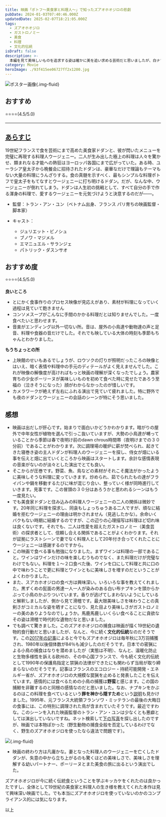 ```yaml
---
title: 映画「ポトフ〜美食家と料理人〜」で知ったズアオホオジロの悲劇
pubDate: 2024-01-03T07:40:46.000Z
updatedDate: 2025-02-07T18:21:05.000Z
tags:
  - ズアオホオジロ
  - ガストロノミー
  - 美食
  - 料理
  - 文化的伝統
isDraft: false
description: >-
  本編を見て美味しいものを追求する姿は確かに美を追い求める芸術だと思いましたが、白ナプキンを被って小鳥を貪る料理が調べてみると最近まで続いていた（る）食文化である事を知ってとても残念でした。美食の世界を教えてくれたこの映画に感謝ですが、映画の中で本物の小鳥を使っていないのか、コンプライアンスの観点で気になりました。
category: Movie
heroImage: ./93f415ee06727ff2x1200.jpg
---
```




![ポスター画像](https://object-storage.tyo2.conoha.io/v1/nc_938a9d00d6004f1390c354d4a15ef25b/blog-astro-assets/blog-images/8C38E6462D9B4697890CFAFFD5E7049C/93f415ee06727ff2x1200.jpg){.img-fluid}

## おすすめ
⭐️⭐️⭐️⭐️(4.5/5.0)


------

## [あらすじ](https://ttcg.jp/movie/1035200.html)

19世紀フランスで食を芸術にまで高めた美食家ドダンと、彼が閃いたメニューを完璧に再現する料理人ウージェニー。二人が生み出した極上の料理は人々を驚かせ、類まれなる才能への熱狂はヨーロッパ各国にまで広がっていた。ある時、ユーラシア皇太子から晩餐会に招待されたドダンは、豪華なだけで理論もテーマもない大量の料理にうんざりする。食の真髄を示すべく、最もシンプルな料理ポトフで皇太子をもてなすとウージェニーに打ち明けるドダン。だが、なんな中、ウージェニーが倒れてしまう。ドダンは人生初の挑戦として、すべて自分の手で作る渾身の料理で、愛するウージェニーを元気づけようと決意するのだが――。

- 監督：トラン・アン・ユン（ベトナム出身、フランス パリ育ちの映画監督・脚本家）

- キャスト：

  - ジュリエット・ビノシュ
  - ブノワ・マジメル
  - エマニュエル・サランジェ
  - パトリック・ダスンサオ

## おすすめ度

  ⭐️⭐️⭐️⭐️(4.5/5.0)

**良いところ**

- とにかく食事作りのプロセス映像が見応えがあり、素材が料理になっていく過程は見ていて飽きません
- コンソメスープがこんなに手間のかかる料理だとは知りませんでした。一度食べたいと思わせます。
- 音楽がエンディング以外一切ない所。音は、屋外の小鳥達や動物達の声と足音、料理や食器の音だけでした。それでも映している大体の時刻も季節もちゃんとわかりました。

**もうちょっとの所**

- 上映館のせいもあるでしょうが、ロウソクの灯りが照明だったころの映像とはいえ、暗く表情や料理中の手元のディテールがよく見えませんでした。これが映像の解像度が高ければもっと映画の理解が深くなったでしょう。農家育ちの少女ポーリーヌが美味しいものを初めて食べた時に見せたであろう至福の（泣きそうになった）顔がわからなかったのが惜しいです。
- カメラワークが絶えず左右にふれる演出で見ていて疲れました。特に野外でも夜のドダンとウージェニーの会話のシーンが特にそう思いました。

## 感想

- 映画は出だしが肝心です。始まりで面白いかどうかわかります。暗がりの屋外で中年女性が植物を選んで引っこ抜いていますが、大勢の小鳥達が囀っていることから季節は春で夜明け前のdawn chrous時間帯（夜明けまでの３０分前）であることがわかります。次に調理場の暖炉に薪が焚べられ、起きてきた寝巻き姿の主人ドダンが料理人のウージェニーを探し、侍女が畑にいる事を伝えと畑に出ていくところから映画はスタートします。余計な感情表現の音楽がないのが淡々とした演出でとても良い。
- そこからが圧巻です。野菜、魚、鳥などの素材がそれこそ魔法がかったように美味しそうな料理に変っていきます。炒められ、茹でられたもの達がフライパンや鍋を移動するたびに味が混じり合い、整っていく様が同時進行していきます。見事です。この冒頭の３０分はあろうかと思われるシーンはもう一度見たい。
- でも美食家ドダンと住み込みの料理人ウージェニーの二人の関係は微妙です。20年同じ料理を探求し、同衾もしょっちゅうある二人ですが、頑なに結婚を拒むウージェニーの理由は明かされません（見逃したかな）。余命いくバクもない時期に結婚するのですが、この辺りの心理描写は料理ほど切れ味は良くないです。それでも、二人は性愛を超えたガストロノミー（美食芸術）の探求者として、信頼し合える関係であることがよくわかります。それが証拠にラストシーンで妻でなく料理人として20年付き合ってくれたことにウージェニーは感謝するのですから。
- この映画で食べる事も勉強になりました。まずワインは料理の一部であること。ワインはワインだけの味を楽しむうものでなく、また料理だけが完璧なわけでもない。料理を１〜２口食べた後、ワインを口にして料理と共に口の中で味わうことで更に料理とワインともに美味しさを増すのだということがよくわかりました。
- また、スアカホオジロの食べ方は興味深い。いろいろな事を教えてくれました。黒ずくめの髭面の男達一人一人が染みのある白い布ナプキンを頭からかぶって小鳥のかぶりついています。香りが逃げてしまわないようにしていると解釈しましたが、側から見て滑稽です。最大限美味しさを味わうことの真剣さがコミカルな姿を晒すことになり、見た目より美味しさがガストロノミーの美のありようなのでしょうか。馬鹿馬鹿しいくらい食べることに貪欲なその姿は滑稽で時代的な遺物だなと思いました。
- でも調べて驚きました。このズアオホオジロの捕食は映画が描く19世紀の遺物的食行動だと思いましたが、なんと、今に続く**文化的伝統**なのだそうです。この[2017年の記事](https://tokyo.birdlife.org/archives/world/13900)によると今でもズアオホオジロは毎年秋に3万羽捕獲され、1980年以後個体数が84％も減少したのだそうです。日本での密猟による小鳥の捕食はなりを潜めましたが（実態は不明）、なんと、温暖化防止と生物多様性を訴える欧州の、その中心国フランスで、今も続く文化的伝統として1990年の保護鳥指定と禁猟の法律ができたにも関わらず当局が取り締まらないのだそうです。記事はフランスのエコロジー・持続可能開発・エネルギー省が、ズアオホオジロの大規模な罠猟を止めると発表したことを伝えています。感情的には食べるための小鳥の捕獲は**野蛮**と感じます。この国の捕鯨を非難するのと同根の感情なのだと思いました。なお、ナプキンをかぶるのはこの料理を食べているという**罪を神から隠すため**という[説明](https://en.wikipedia.org/wiki/Ortolan_bunting)も見かけました。1995年、元フランス大統領フランソワ・ミッテランの最後の大晦日の食事には、この特別に調理された鳥が含まれていたそうです。最近ですわな。このシーンを入れた映画監督のトラン・アン・ユンは少なくとも悪癖としては演出していないですね。ネット検索して[下の写真](https://jp.quora.com/%E4%BB%8A%E3%81%AF%E4%BD%9C%E3%82%8B%E4%BA%BA%E3%81%8C%E3%81%84%E3%81%AA%E3%81%84%E7%B5%B6%E6%BB%85%E3%81%97%E3%81%A6%E3%81%97%E3%81%BE%E3%81%A3%E3%81%9F%E6%96%99%E7%90%86%E3%81%A7%E9%9D%A2%E7%99%BD%E3%81%84)を探し出したのですが、映画では本物ぽかった（野生動物の捕食全般を否定しているわけでなく、野生のズアオホオジロを使ったなら違法で問題です）。

![](https://object-storage.tyo2.conoha.io/v1/nc_938a9d00d6004f1390c354d4a15ef25b/blog-astro-assets/blog-images/main-qimg-3416920927e3feaa3b763661daacc867-pjlq){.img-fluid}

- 映画の終わり方は凡庸かな。妻となった料理人のウージェニーを亡くしたドダンが、失意の中から立ち上がるのも驚くほどの美味しさで、美味しさを理解する幼いパートナー、ポーリーヌとまた美食の旅に出るという演出でした。



ズアオホオジロが今に続く伝統食ということを学ぶキッカケをくれたのは良かったですし、全体として19世紀の美食家と料理人の生き様を教えてくれた本作は見て興味深い映画でした。でも本当にズアオホオジロを使っていないのかのコンプライアンス的には気になります。





以上
